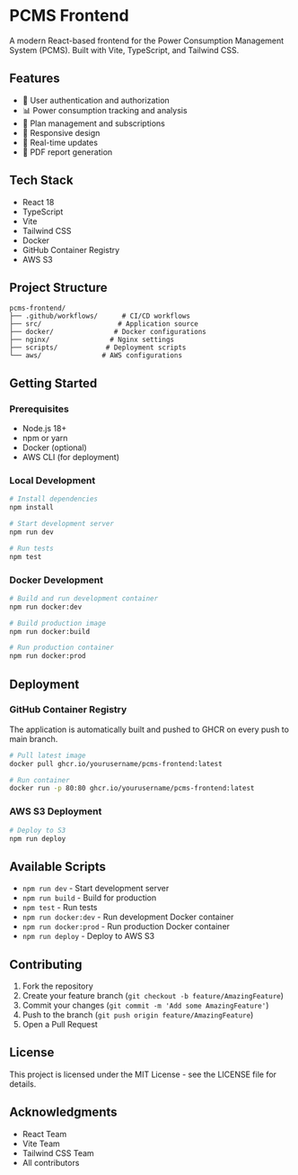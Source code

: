 # PCMS Frontend

A modern React-based frontend for the Power Consumption Management System (PCMS). Built with Vite, TypeScript, and Tailwind CSS.

## Features

- 🚀 User authentication and authorization
- 📊 Power consumption tracking and analysis
- 💼 Plan management and subscriptions
- 📱 Responsive design
- 🔄 Real-time updates
- 📄 PDF report generation

## Tech Stack

- React 18
- TypeScript
- Vite
- Tailwind CSS
- Docker
- GitHub Container Registry
- AWS S3

## Project Structure

```
pcms-frontend/
├── .github/workflows/      # CI/CD workflows
├── src/                   # Application source
├── docker/               # Docker configurations
├── nginx/               # Nginx settings
├── scripts/            # Deployment scripts
└── aws/               # AWS configurations
```

## Getting Started

### Prerequisites

- Node.js 18+
- npm or yarn
- Docker (optional)
- AWS CLI (for deployment)

### Local Development

```bash
# Install dependencies
npm install

# Start development server
npm run dev

# Run tests
npm test
```

### Docker Development

```bash
# Build and run development container
npm run docker:dev

# Build production image
npm run docker:build

# Run production container
npm run docker:prod
```

## Deployment

### GitHub Container Registry

The application is automatically built and pushed to GHCR on every push to main branch.

```bash
# Pull latest image
docker pull ghcr.io/yourusername/pcms-frontend:latest

# Run container
docker run -p 80:80 ghcr.io/yourusername/pcms-frontend:latest
```

### AWS S3 Deployment

```bash
# Deploy to S3
npm run deploy
```

## Available Scripts

- `npm run dev` - Start development server
- `npm run build` - Build for production
- `npm test` - Run tests
- `npm run docker:dev` - Run development Docker container
- `npm run docker:prod` - Run production Docker container
- `npm run deploy` - Deploy to AWS S3

## Contributing

1. Fork the repository
2. Create your feature branch (`git checkout -b feature/AmazingFeature`)
3. Commit your changes (`git commit -m 'Add some AmazingFeature'`)
4. Push to the branch (`git push origin feature/AmazingFeature`)
5. Open a Pull Request

## License

This project is licensed under the MIT License - see the LICENSE file for details.

## Acknowledgments

- React Team
- Vite Team
- Tailwind CSS Team
- All contributors
